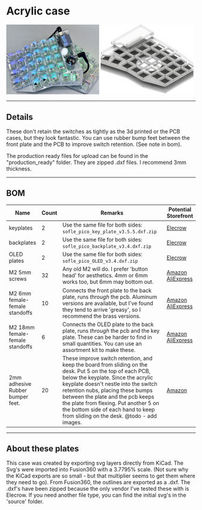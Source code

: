 # Acrylic case
<img src="acrylic_case_hero_shot.jpeg" alt="Acrylic sofle pico case" width="49%">
<img src="sofle_pico_acrylic_case.jpeg" alt="Acrylic sofle pico case" width="49%">

<hr>

## Details
These don't retain the switches as tightly as the 3d printed or the PCB cases, but they look fantastic. You can use rubber bump feet between the front plate and the PCB to improve switch retention. (See note in bom).

The production ready files for upload can be found in the "production_ready" folder. They are zipped .dxf files. I recommend 3mm thickness.

<hr>

## BOM
 | Name | Count | Remarks | Potential Storefront |
|-|-|-|-|
| keyplates   | 2 | Use the same file for both sides: `sofle_pico_key_plate_v3.5.5.dxf.zip` |[Elecrow](https://www.elecrow.com/)|
| backplates  | 2 | Use the same file for both sides: `sofle_pico_backplate_v3.4.dxf.zip` |[Elecrow](https://www.elecrow.com/)|
| OLED plates | 2 | Use the same file for both sides: `sofle_pico_OLED_v3.4.dxf.zip`|[Elecrow](https://www.elecrow.com/)|
|M2 5mm screws|32| Any old M2 will do. I prefer 'button head' for aesthetics. 4mm or 6mm works too, but 6mm may bottom out. |[Amazon](https://www.amazon.com/gp/product/B07ZH6GRK2)<br>[AliExpress](https://www.aliexpress.us/item/3256805706765925.html)|
| M2 6mm female-female standoffs | 10 | Connects the front plate to the back plate, runs _through_ the pcb. Aluminum versions are available, but I've found they tend to arrive 'greasy', so I recommend the brass versions.|[Amazon](https://www.amazon.com/gp/product/B07B9X1KY6)<br>[AliExpress](https://www.aliexpress.us/item/3256804317893173.html)|
| M2 18mm female-female standoffs | 6 | Connects the OLED plate to the back plate, runs _through_ the pcb and the key plate. These can be harder to find in small quantities. You can use an assortment kit to make these. |[Amazon](https://www.amazon.com/gp/product/B07B9X1KY6)<br>[AliExpress](https://www.aliexpress.us/item/3256804317893173.html)|
| 2mm adhesive Rubber bumper feet. | 20 | These improve switch retention, and keep the board from sliding on the desk. Put 5 on the top of each PCB, below the keyplate. Since the acrylic keyplate doesn't nestle into the switch retention nubs, placing these bumps between the plate and the pcb keeps the plate from flexing. Put another 5 on the bottom side of each hand to keep from sliding on the desk. @todo - add images. | [Amazon](https://www.amazon.com/ROCHU-Self-Adhesive-Rubber-Bumpons-Furniture/dp/B073SVKFYJ) |

<hr>

## About these plates
This case was created by exporting svg layers directly from KiCad. The Svg's were imported into Fusion360 with a 3.7795% scale. (Not sure why the KiCad exports are so small - but that multiplier seems to get them where they need to go). From Fusion360, the outlines are exported as a .dxf. The .dxf's have been zipped because the only vendor I've tested these with is Elecrow. If you need another file type, you can find the initial svg's in the 'source' folder.

